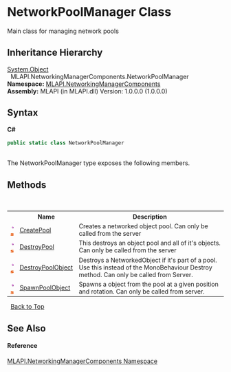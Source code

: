 # NetworkPoolManager Class
 

Main class for managing network pools


## Inheritance Hierarchy
<a href="http://msdn2.microsoft.com/en-us/library/e5kfa45b" target="_blank">System.Object</a><br />&nbsp;&nbsp;MLAPI.NetworkingManagerComponents.NetworkPoolManager<br />
**Namespace:**&nbsp;<a href="N_MLAPI_NetworkingManagerComponents">MLAPI.NetworkingManagerComponents</a><br />**Assembly:**&nbsp;MLAPI (in MLAPI.dll) Version: 1.0.0.0 (1.0.0.0)

## Syntax

**C#**<br />
``` C#
public static class NetworkPoolManager
```

<br />
The NetworkPoolManager type exposes the following members.


## Methods
&nbsp;<table><tr><th></th><th>Name</th><th>Description</th></tr><tr><td>![Public method](media/pubmethod.gif "Public method")![Static member](media/static.gif "Static member")</td><td><a href="M_MLAPI_NetworkingManagerComponents_NetworkPoolManager_CreatePool">CreatePool</a></td><td>
Creates a networked object pool. Can only be called from the server</td></tr><tr><td>![Public method](media/pubmethod.gif "Public method")![Static member](media/static.gif "Static member")</td><td><a href="M_MLAPI_NetworkingManagerComponents_NetworkPoolManager_DestroyPool">DestroyPool</a></td><td>
This destroys an object pool and all of it's objects. Can only be called from the server</td></tr><tr><td>![Public method](media/pubmethod.gif "Public method")![Static member](media/static.gif "Static member")</td><td><a href="M_MLAPI_NetworkingManagerComponents_NetworkPoolManager_DestroyPoolObject">DestroyPoolObject</a></td><td>
Destroys a NetworkedObject if it's part of a pool. Use this instead of the MonoBehaviour Destroy method. Can only be called from Server.</td></tr><tr><td>![Public method](media/pubmethod.gif "Public method")![Static member](media/static.gif "Static member")</td><td><a href="M_MLAPI_NetworkingManagerComponents_NetworkPoolManager_SpawnPoolObject">SpawnPoolObject</a></td><td>
Spawns a object from the pool at a given position and rotation. Can only be called from server.</td></tr></table>&nbsp;
<a href="#networkpoolmanager-class">Back to Top</a>

## See Also


#### Reference
<a href="N_MLAPI_NetworkingManagerComponents">MLAPI.NetworkingManagerComponents Namespace</a><br />